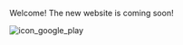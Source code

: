 Welcome! The new website is coming soon!

![icon_google_play](https://user-images.githubusercontent.com/122477715/211889101-d5067526-5d11-47fa-82b1-3d20863392f5.png)
